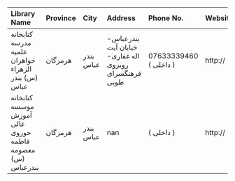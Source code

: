 | Library Name                                              | Province   | City      | Address                                                                | Phone No.              | Website   |
|:----------------------------------------------------------|:-----------|:----------|:-----------------------------------------------------------------------|:-----------------------|:----------|
| کتابخانه مدرسه علمیه خواهران الزهراء (س) بندر عباس        | هرمزگان    | بندر عباس | بندرعباس- خیابان آیت اله غفاری- روبروی فرهنگسرای طوبی                  | 07633339460 ( داخلی  ) | http://   |
| کتابخانه موسسه آموزش عالی حوزوی فاطمه معصومه (س) بندرعباس | هرمزگان    | بندر عباس | nan                                                                    | ( داخلی  )             | http://   |